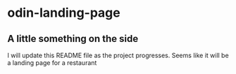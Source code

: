 # odin-landing-page

## A little something on the side

I will update this README file as the project progresses. Seems like it will be a landing page for a restaurant
